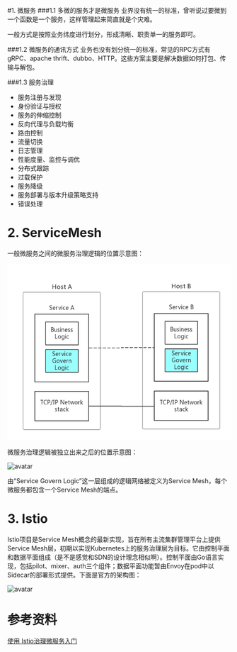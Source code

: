 #1. 微服务
###1.1 多微的服务才是微服务
业界没有统一的标准，曾听说过要微到一个函数是一个服务，这样管理起来简直就是个灾难。

一般方式是按照业务纬度进行划分，形成清晰、职责单一的服务即可。

###1.2 微服务的通讯方式
业务也没有划分统一的标准，常见的RPC方式有gRPC、apache thrift、dubbo、HTTP。这些方案主要是解决数据如何打包、传输与解包。


###1.3 服务治理
* 服务注册与发现
* 身份验证与授权
* 服务的伸缩控制
* 反向代理与负载均衡
* 路由控制
* 流量切换
* 日志管理
* 性能度量、监控与调优
* 分布式跟踪
* 过载保护
* 服务降级
* 服务部署与版本升级策略支持
* 错误处理

# 2. ServiceMesh
一般微服务之间的微服务治理逻辑的位置示意图：

![avatar](https://raw.githubusercontent.com/raytz/raytz.github.io/master/_data/cf5f69451ffa68b35cb3a61fc1c62d4a.png)

微服务治理逻辑被独立出来之后的位置示意图：

![avatar](https://raw.githubusercontent.com/raytz/raytz.github.io/master/_data/91d38eba53850b5d3d7bbce8d3f043e5.png)

由“Service Govern Logic”这一层组成的逻辑网络被定义为Service Mesh，每个微服务都包含一个Service Mesh的端点。

# 3. Istio
Istio项目是Service Mesh概念的最新实现，旨在所有主流集群管理平台上提供Service Mesh层，初期以实现Kubernetes上的服务治理层为目标。它由控制平面和数据平面组成（是不是感觉和SDN的设计理念相似啊）。控制平面由Go语言实现，包括pilot、mixer、auth三个组件；数据平面功能暂由Envoy在pod中以Sidecar的部署形式提供。下面是官方的架构图：

![avatar](https://raw.githubusercontent.com/raytz/raytz.github.io/master/_data/948ad297f5cccf1a6e887e998350d103.png)

# 参考资料
<a href="http://www.servicemesh.cn/?/article/33">使用 Istio治理微服务入门</a>

